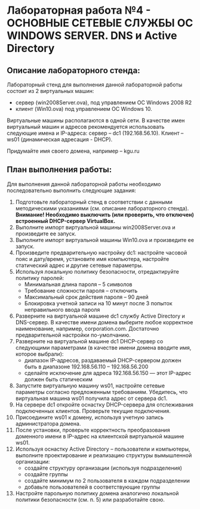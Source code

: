 # Лабораторная работа №4 - ОСНОВНЫЕ СЕТЕВЫЕ СЛУЖБЫ ОС WINDOWS SERVER. DNS и Active Directory

## Описание лабораторного стенда:
Лабораторный стенд для выполнения данной лабораторной работы состоит из 2 виртуальных машин: 
- сервер (win2008Server.ova), под управлением ОС Windows 2008 R2
- клиент (Win10.ova) под управлением ОС Windows 10. 
	
Виртуальные машины располагаются в одной сети. В качестве имен виртуальный машин и адресов рекомендуется использовать следующие имена и IP-адреса: сервер – dc1 (192.168.56.10). Клиент – ws01 (динамическая адресация - DHCP).

Придумайте имя своего домена, например – kgu.ru

## План выполнения работы:

Для выполнения данной лабораторной работы необходимо последовательно выполнить следующие задания:
1) Подготовьте лабораторный стенд в соответствии с данными методическими указаниями (см. описание лабораторного стенда). **Внимание! Необходимо выключить (или проверить, что отключен) встроенный DHCP-сервер VirtualBox.**
2) Выполните импорт виртуальной машины win2008Server.ova и произведите ее запуск.
3) Выполните импорт виртуальной машины Win10.ova и произведите ее запуск.
4) Произведите предварительную настройку dc1: настройте часовой пояс и дату/время, установите имя компьютера, настройте статический адрес и другие сетевые параметры.
5) Используя локальную политику безопасности, отредактируйте политику паролей:
    - Минимальная длина пароля – 5 символов
    - Требование сложности пароля – отключить
    - Максимальный срок действия пароля – 90 дней
    - Блокировка учетной записи на 10 минут после 3 попыток неправильного ввода пароля
6) Разверните на виртуальной машине dc1 службу Active Directory и DNS-сервер. В качестве имени домена выберите любое корректное наименование, например, corporation.com. Достаточно предварительной настройки  по-умолчанию.
7) Разверните на виртуальной машине dc1  DHCP-сервер со следующими параметрами (в качестве имени домена вводите имя, которое выбрали):
    - диапазон IP-адресов, раздаваемый DHCP-сервером должен быть в диапазоне 192.168.56.110 – 192.168.56.200
    - сделайте исключение для адреса 192.168.56.150 — этот IP-адрес должен быть статическим
8) Запустите виртуальную машину ws01, настройте сетевые параметры согласно предложенным требованиям. Убедитесь, что виртуальная машина ws01 получила адрес от сервера  dc1.
9) На сервере dc1 откройте оснастку DHCP-сервера для отслеживания подключенных клиентов. Проверьте текущие подключения.
10) Присоедините ws01 к домену, используя учетную запись администратора домена.
11) После установки, проверьте корректность преобразования доменного имени в IP-адрес на клиентской виртуальной машине ws01.
12) Используя оснастку Active Directory – пользователи и компьютеры, выполните проектирование и реализацию структуры вымышленной организации:
    - создайте структуру организации (используя подразделения)
    - создайте группы
    - создайте минимум по 2 пользователя в каждом подразделении
    - добавьте пользователей в соответствующие группы
13) Настройте парольную политику домена аналогично локальной политики безопасности (см. п. 5) или разработайте свою.